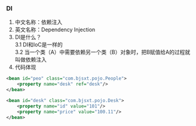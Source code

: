 ### DI
1. 中文名称：依赖注入  
2. 英文名称：Dependency Injection  
3. DI是什么？  
3.1 DI和IoC是一样的  
3.2 当一个类（A）中需要依赖另一个类（B）对象时，把B赋值给A的过程就叫做依赖注入
4. 代码体现
```xml
<bean id="peo" class="com.bjsxt.pojo.People">
    <property name="desk" ref="desk"/>
</bean>

<bean id="desk" class="com.bjsxt.pojo.Desk">
    <property name="id" value="101"/>
    <property name="price" value="100.11"/>
</bean>
```